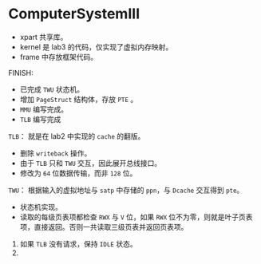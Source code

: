# ComputerSystemIII

- xpart 共享库。
- kernel 是 lab3 的代码，仅实现了虚拟内存映射。
- frame 中存放框架代码。

FINISH:

- 已完成 `TWU` 状态机。
- 增加 `PageStruct` 结构体，存放 `PTE` 。
- `MMU` 编写完成。
- `TLB` 编写完成

`TLB`：
就是在 lab2 中实现的 `cache` 的翻版。

- 删除 `writeback` 操作。
- 由于 `TLB` 只和 `TWU` 交互，因此展开总线接口。
- 修改为 `64` 位数据传输，而非 `128` 位。

`TWU`：
根据输入的虚拟地址与 `satp` 中存储的 `ppn`，与 `Dcache` 交互得到 `pte`。

- 状态机实现。
- 读取的每级页表项都检查 `RWX` 与 `V` 位，如果 `RWX` 位不为零，则就是叶子页表项，直接返回。否则一共读取三级页表并返回页表项。

1. 如果 `TLB` 没有请求，保持 `IDLE` 状态。
2. 